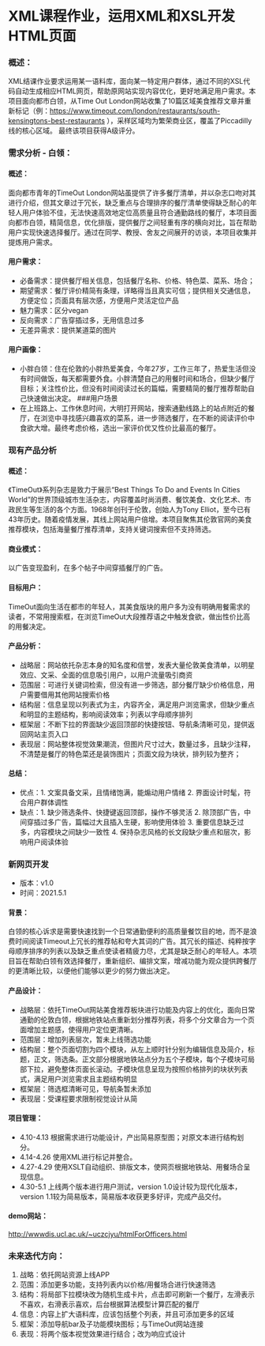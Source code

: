 # XML课程作业，运用XML和XSL开发HTML页面
### 概述：
XML结课作业要求运用某一语料库，面向某一特定用户群体，通过不同的XSL代码自动生成相应HTML网页，帮助原网站实现内容优化，更好地满足用户需求。本项目面向都市白领，从Time Out London网站收集了10篇区域美食推荐文章并重新标记（例：https://www.timeout.com/london/restaurants/south-kensingtons-best-restaurants ），采样区域均为繁荣商业区，覆盖了Piccadilly线的核心区域。
最终该项目获得A级评分。

### 需求分析 - 白领：
#### 概述：
面向都市青年的TimeOut London网站虽提供了许多餐厅清单，并以杂志口吻对其进行介绍，但其文章过于冗长，缺乏重点与合理排序的餐厅清单使得缺乏耐心的年轻人用户体验不佳，无法快速高效地定位高质量且符合通勤路线的餐厅，本项目面向都市白领，精简信息，优化排版，提供餐厅之间轻重有序的横向对比，旨在帮助用户实现快速选择餐厅。通过在同学、教授、舍友之间展开的访谈，本项目收集并提炼用户需求。
#### 用户需求：
- 必备需求：提供餐厅相关信息，包括餐厅名称、价格、特色菜、菜系、场合；
- 期望需求：餐厅评价精简有条理，详略得当且真实可信；提供相关交通信息，方便定位；页面具有层次感，方便用户灵活定位产品
- 魅力需求：区分vegan
- 反向需求：广告穿插过多，无用信息过多
- 无差异需求：提供某道菜的图片
#### 用户画像：
- 小胖白领：住在伦敦的小胖热爱美食，今年27岁，工作三年了，热爱生活但没有时间做饭，每天都需要外食。小胖清楚自己的用餐时间和场合，但缺少餐厅目标；关注性价比，但没有时间阅读过长的篇幅，需要精简的餐厅推荐帮助自己快速做出决定。
###用户场景
- 在上班路上、工作休息时间，大明打开网站，搜索通勤线路上的站点附近的餐厅，在浏览中寻找感兴趣喜欢的菜系，进一步筛选餐厅，在不断的阅读评价中食欲大增。最终考虑价格，选出一家评价优又性价比最高的餐厅。

### 现有产品分析
#### 概述：
《TimeOut》系列杂志是致力于展示“Best Things To Do and Events In Cities World”的世界顶级城市生活杂志，内容覆盖时尚消费、餐饮美食、文化艺术、市政民生等生活的各个方面。1968年创刊于伦敦，创始人为Tony Elliot，至今已有43年历史。随着疫情发展，其线上网站用户倍增。本项目聚焦其伦敦官网的美食推荐模块，包括海量餐厅推荐清单，支持关键词搜索但不支持筛选。
#### 商业模式：
以广告变现盈利，在多个帖子中间穿插餐厅的广告。
#### 目标用户：
TimeOut面向生活在都市的年轻人，其美食版块的用户多为没有明确用餐需求的读者，不常用搜索框，在浏览TimeOut大段推荐语之中触发食欲，做出性价比高的用餐决定。
#### 产品分析：
- 战略层：网站依托杂志本身的知名度和信誉，发表大量伦敦美食清单，以明星效应、文采、全面的信息吸引用户，以用户流量吸引商资
- 范围层：可进行关键词检索，但没有进一步筛选，部分餐厅缺少价格信息，用户需要借用其他网站搜索价格
- 结构层：信息呈现以列表式为主，内容齐全，满足用户浏览需求，但缺少重点和明显的主题结构，影响阅读效率；列表以字母顺序排列
- 框架层：不断下拉的界面缺少返回顶部的快捷按钮、导航条清晰可见，提供返回网站主页入口
- 表现层：网站整体视觉效果潮流，但图片尺寸过大，数量过多，且缺少注释，不清楚是餐厅的特色菜还是装饰图片；页面文段为块状，排列较为整齐；
#### 总结：
- 优点：1. 文案具备文采，且情绪饱满，能煽动用户情绪
       2. 界面设计时髦，符合用户群体调性
- 缺点：1. 缺少筛选条件、快捷键返回顶部，操作不够灵活
       2. 除顶部广告，中间穿插过多广告，篇幅过大且插入生硬，影响使用体验
       3. 重要信息缺乏过多，内容模块之间缺少一致性
       4. 保持杂志风格的长文段缺少重点和层次，影响用户阅读体验

### 新网页开发
- 版本：v1.0
- 时间：2021.5.1
#### 背景：
白领的核心诉求是需要快速找到一个日常通勤便利的高质量餐饮目的地，而不是浪费时间阅读Timeout上冗长的推荐帖和夸大其词的广告。其冗长的描述、纯粹按字母顺序排序的列表以及缺乏重点使读者精疲力尽，尤其是缺乏耐心的年轻人。本项目旨在帮助白领有效选择餐厅，重新组织、编排文案，增减功能为观众提供跨餐厅的更清晰比较，以便他们能够以更少的努力做出决定。
#### 产品设计：
- 战略层：依托TimeOut网站美食推荐板块进行功能及内容上的优化，面向日常通勤的伦敦白领，根据地铁站点重新划分推荐列表，将多个分文章合为一个页面增加主题感，使得用户定位更清晰。
- 范围层：增加列表层次，暂未上线筛选功能
- 结构层：整个页面切割为四个模块，从左上顺时针分别为编辑信息及简介，标题，正文，筛选条。正文部分根据地铁站点分为五个子模块，每个子模块可局部下拉，避免整体页面长滚动。子模块信息呈现为按照价格排列的块状列表式，满足用户浏览需求且主题结构明显
- 框架层：筛选框清晰可见，导航条暂未添加
- 表现层：受课程要求限制视觉设计从简
#### 项目管理：
- 4.10-4.13 根据需求进行功能设计，产出简易原型图；对原文本进行结构划分。
- 4.14-4.26 使用XML进行标记并整合。
- 4.27-4.29 使用XSLT自动组织、排版文本，使网页根据地铁站、用餐场合呈现信息。
- 4.30-5.1 上线两个版本进行用户测试，version 1.0设计较为现代化版本，version 1.1较为简易版本，简易版本收获更多好评，完成产品交付。
#### demo网站：
http://wwwdis.ucl.ac.uk/~uczcjyu/htmlForOfficers.html

### 未来迭代方向：
  1. 战略：依托网站资源上线APP
  2. 范围：添加更多功能，支持列表内以价格/用餐场合进行快速筛选
  3. 结构：将局部下拉模块改为随机生成卡片，点击即可刷新一个餐厅，左滑表示不喜欢，右滑表示喜欢，后台根据算法模型计算匹配的餐厅
  4. 信息：内容上扩大语料库，应该包括整个列表，并且可添加更多的区域
  5. 框架：添加导航bar及子功能模块图标；与TimeOut网站连接
  6. 表现：将两个版本视觉效果进行结合；改为响应式设计

